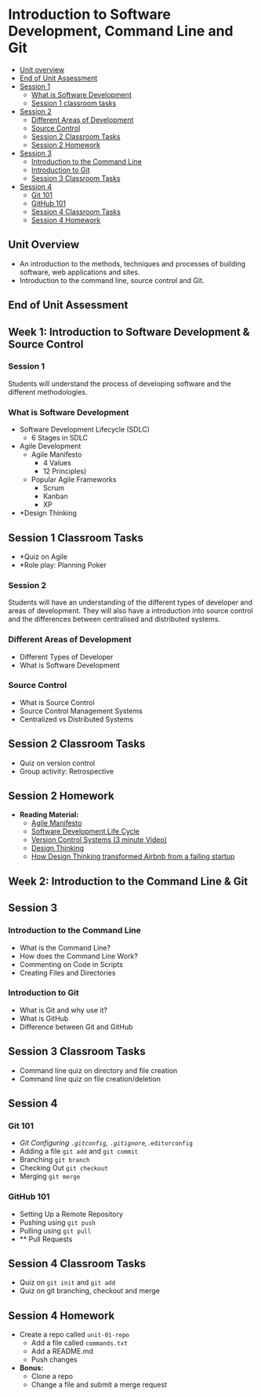 # Introduction to Software Development, Command Line and Git

- [Unit overview](#unit-overview)
- [End of Unit Assessment](#end-of-unit-assessment)
- [Session 1](#session-1)
  - [What is Software Development](#what-is-software-development)
  - [Session 1 classroom tasks](#session-1-classroom-tasks)
- [Session 2](#session-2)
  - [Different Areas of Development](#different-areas-of-development)
  - [Source Control](#source-control)
  - [Session 2 Classroom Tasks](#session-2-classroom-tasks)
  - [Session 2 Homework](#session-2-homework)
- [Session 3](#session-3)
  - [Introduction to the Command Line](#introduction-to-the-command-line)
  - [Introduction to Git](#introduction-to-the-git)
  - [Session 3 Classroom Tasks](#session-3-classroom-tasks)
- [Session 4](#session-4)
  - [Git 101](#git-101)
  - [GitHub 101](#github-101)
  - [Session 4 Classroom Tasks](#session-4-classroom-tasks)
  - [Session 4 Homework](#session-4-homework)

## Unit Overview

- An introduction to the methods, techniques and processes of building software, web applications and sites.
- Introduction to the command line, source control and Git.

## End of Unit Assessment

<!-- Where can I find the information for this? -->

## Week 1: Introduction to Software Development & Source Control

### Session 1

Students will understand the process of developing software and the different methodologies.

### What is Software Development

- Software Development Lifecycle (SDLC)
  - 6 Stages in SDLC
- Agile Development
  - Agile Manifesto
    - 4 Values
    - 12 Principles)
  - Popular Agile Frameworks
    - Scrum
    - Kanban
    - XP
- \*Design Thinking

## Session 1 Classroom Tasks

- \*Quiz on Agile
- \*Role play: Planning Poker

### Session 2

Students will have an understanding of the different types of developer and areas of development.
They will also have a introduction into source control and the differences between centralised and distributed systems.

### Different Areas of Development

- Different Types of Developer
- What is Software Development

### Source Control

- What is Source Control
- Source Control Management Systems
- Centralized vs Distributed Systems

## Session 2 Classroom Tasks

- Quiz on version control
- Group activity: Retrospective

## Session 2 Homework

- **Reading Material:**
  - [Agile Manifesto](https://agilemanifesto.org/principles.html)
  - [Software Development Life Cycle](https://www.freecodecamp.org/news/get-a-basic-understanding-of-the-life-cycles-of-software-development/)
  - [Version Control Systems (3 minute Video)](https://www.youtube.com/watch?v=zbKdDsNNOhg)
  - [Design Thinking](https://www.interaction-design.org/literature/article/5-stages-in-the-design-thinking-process)
  - [How Design Thinking transformed Airbnb from a failing startup](https://review.firstround.com/How-design-thinking-transformed-Airbnb-from-failing-startup-to-billion-dollar-business)

## Week 2: Introduction to the Command Line & Git

## Session 3

### Introduction to the Command Line

- What is the Command Line?
- How does the Command Line Work?
- Commenting on Code in Scripts
- Creating Files and Directories

### Introduction to Git

- What is Git and why use it?
- What is GitHub
- Difference between Git and GitHub

## Session 3 Classroom Tasks

- Command line quiz on directory and file creation
- Command line quiz on file creation/deletion

## Session 4

### Git 101

- _Git Configuring `.gitconfig`, `.gitignore`,_`.editorconfig`
- Adding a file `git add` and `git commit`
- Branching `git branch`
- Checking Out `git checkout`
- Merging `git merge`

### GitHub 101

- Setting Up a Remote Repository
- Pushing using `git push`
- Pulling using `git pull`
- \*\* Pull Requests

## Session 4 Classroom Tasks

- Quiz on `git init` and `git add`
- Quiz on git branching, checkout and merge

## Session 4 Homework

- Create a repo called `unit-01-repo`
  - Add a file called `commands.txt`
  - Add a README.md
  - Push changes
- **Bonus:**
  - Clone a repo
  - Change a file and submit a merge request

<!-- * Need to add or expand on -->
